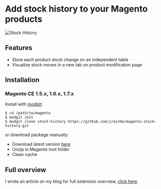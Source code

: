 # Add stock history to your Magento products

![Stock History](http://i.imgur.com/Tpt6B.jpg)

## Features

* Store each product stock change on an independent table
* Visualize stock moves in a new tab on product modification page

## Installation

### Magento CE 1.5.x, 1.6.x, 1.7.x

Install with [modgit](https://github.com/jreinke/modgit):

    $ cd /path/to/magento
    $ modgit init
    $ modgit clone stock-history https://github.com/jreinke/magento-stock-history.git

or download package manually:

* Download latest version [here](https://github.com/jreinke/magento-stock-history/downloads)
* Unzip in Magento root folder
* Clean cache

## Full overview

I wrote an article on my blog for full extension overview, [click here](http://www.johannreinke.com/en/2012/02/07/magento-save-product-stock-moves/).
